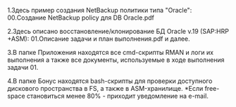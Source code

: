 1.Здесь пример создания NetBackup политики типа "Oracle":
00.Создание NetBackup policy для DB Oracle.pdf

2.Здесь описано восстановление/клонирование БД Oracle v.19 (SAP:HRP +ASM):
01.Описание задачи и план выполнения.pdf и далее.

3.В папке Приложения находятся все cmd-скрипты RMAN и логи их выполнения
а также все документы, используемые в ходе выполнения задачи 01.

4.В папке Бонус находятся bash-скрипты для проверки доступного
дискового пространства в FS, а также в ASM-хранилище.
*Если free-space становиться менее 80% - приходит уведомление на e-mail.
